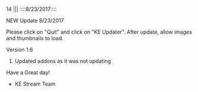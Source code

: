 14
||| 
::::8/23/2017::::

NEW Update 8/23/2017

Please click on "Quit" and click on  "KE Updater". After update, allow images and thumbnails to load.

Version 1.6
  1. Updated addons as it was not updating

Have a Great day!

- KE Stream Team
